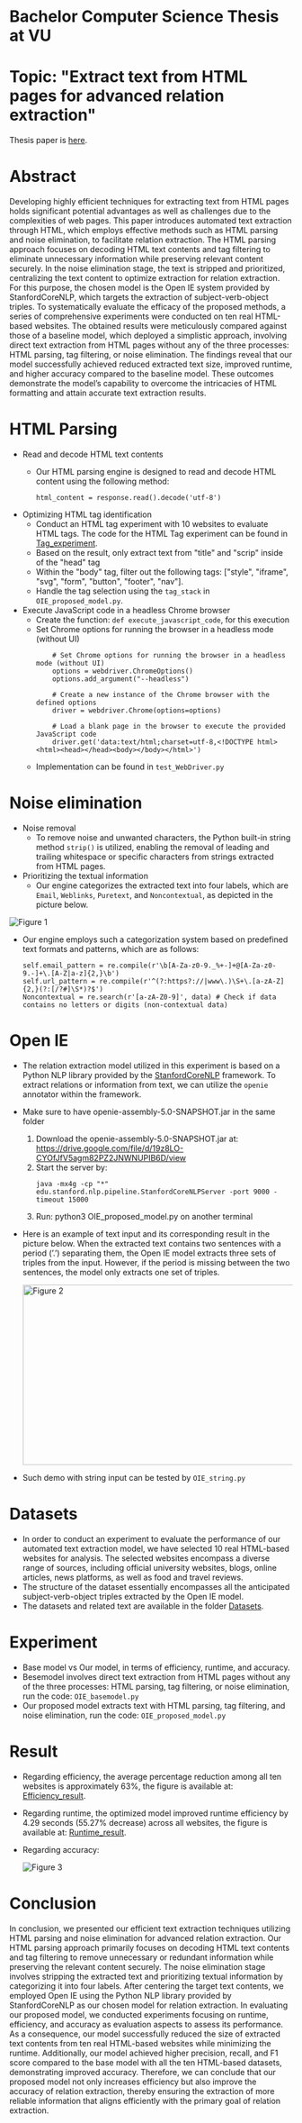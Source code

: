 # Bachelor Computer Science Thesis  at VU 

# Topic: "Extract text from HTML pages for advanced relation extraction"
Thesis paper is [here](./Bsc_thesis.pdf).
# Abstract
Developing highly efficient techniques for extracting text from HTML pages holds significant
potential advantages as well as challenges due to the complexities of web pages.
This paper introduces automated text extraction through HTML, which employs effective
methods such as HTML parsing and noise elimination, to facilitate relation extraction.
The HTML parsing approach focuses on decoding HTML text contents and tag filtering
to eliminate unnecessary information while preserving relevant content securely. In the
noise elimination stage, the text is stripped and prioritized, centralizing the text content
to optimize extraction for relation extraction. For this purpose, the chosen model
is the Open IE system provided by StanfordCoreNLP, which targets the extraction of
subject-verb-object triples. To systematically evaluate the efficacy of the proposed methods,
a series of comprehensive experiments were conducted on ten real HTML-based
websites. The obtained results were meticulously compared against those of a baseline
model, which deployed a simplistic approach, involving direct text extraction from HTML
pages without any of the three processes: HTML parsing, tag filtering, or noise elimination.
The findings reveal that our model successfully achieved reduced extracted text
size, improved runtime, and higher accuracy compared to the baseline model. These
outcomes demonstrate the model’s capability to overcome the intricacies of HTML formatting
and attain accurate text extraction results.
# HTML Parsing
- Read and decode HTML text contents
    - Our HTML parsing engine is designed to read and decode HTML content using the following method:
      
      ```
      html_content = response.read().decode('utf-8')
      ```
- Optimizing HTML tag identification
    - Conduct an HTML tag experiment with 10 websites to evaluate HTML tags. The code for the HTML Tag experiment can be found in [Tag_experiment](./Tag_experiment).
    - Based on the result, only extract text from "title" and "scrip" inside of the "head" tag
    - Within the "body" tag,  filter out the following tags: ["style", "iframe", "svg", "form", "button", "footer", "nav"].
    - Handle the tag selection using the `tag_stack` in `OIE_proposed_model.py`.
- Execute JavaScript code in a headless Chrome browser
    - Create the function: `def execute_javascript_code`, for this execution
    - Set Chrome options for running the browser in a headless mode (without UI)
        ```
            # Set Chrome options for running the browser in a headless mode (without UI)
            options = webdriver.ChromeOptions()
            options.add_argument("--headless")

            # Create a new instance of the Chrome browser with the defined options
            driver = webdriver.Chrome(options=options)

            # Load a blank page in the browser to execute the provided JavaScript code
            driver.get('data:text/html;charset=utf-8,<!DOCTYPE html><html><head></head><body></body></html>')
        ```
    - Implementation can be found in `test_WebDriver.py`
# Noise elimination
- Noise removal
    - To remove noise and unwanted characters, the Python built-in string method `strip()` is utilized, enabling the removal of leading and trailing whitespace or specific characters from strings extracted from HTML pages.
- Prioritizing the textual information
    - Our engine categorizes the extracted text into four labels, which are `Email`, `Weblinks`, `Puretext`, and `Noncontextual`, as depicted in the picture below.

      
![Figure 1](Figures/workflow.png)
-  Our engine employs such a categorization system based on predefined text formats and patterns, which are as follows:
      
      ```
      self.email_pattern = re.compile(r'\b[A-Za-z0-9._%+-]+@[A-Za-z0-9.-]+\.[A-Z|a-z]{2,}\b')
      self.url_pattern = re.compile(r'^(?:https?://|www\.)\S+\.[a-zA-Z]{2,}(?:[/?#]\S*)?$')
      Noncontextual = re.search(r'[a-zA-Z0-9]', data) # Check if data contains no letters or digits (non-contextual data)
      ```

# Open IE
- The relation extraction model utilized in this experiment is based on a Python NLP library
provided by the [StanfordCoreNLP](https://nlp.stanford.edu/software/openie.html) framework. To extract relations or information from text, we can utilize the `openie` annotator within the 
framework. 
- Make sure to have openie-assembly-5.0-SNAPSHOT.jar in the same folder
    1. Download the openie-assembly-5.0-SNAPSHOT.jar at: https://drive.google.com/file/d/19z8LO-CYOfJfV5agm82PZ2JNWNUPIB6D/view
    2. Start the server by:
          ```
          java -mx4g -cp "*" edu.stanford.nlp.pipeline.StanfordCoreNLPServer -port 9000 -timeout 15000
          ``` 
    3. Run: python3 OIE_proposed_model.py on another terminal
- Here is an example of text input and its corresponding result in the picture below. When the extracted text contains two sentences with a period (’.’) separating them, the Open IE model extracts three sets of triples from the input. However, if the period is missing between the two sentences, the model only extracts one set of triples.
  
    <img src="Figures/Open_stanford.png" alt="Figure 2" width="800" height="320">

- Such demo with string input can be tested by `OIE_string.py`
# Datasets
- In order to conduct an experiment to evaluate the performance of our automated text extraction
model, we have selected 10 real HTML-based websites for analysis. The selected websites encompass a diverse range of sources, including official university websites, blogs, online articles, news platforms, as well as food and travel reviews. 
- The structure of the dataset essentially encompasses all the anticipated subject-verb-object triples extracted by the Open IE model.
- The datasets and related text are available in the folder [Datasets](./Datasets).

# Experiment
 - Base model vs Our model, in terms of efficiency, runtime, and accuracy.
 - Besemodel involves direct text extraction from HTML pages without any of the three processes: HTML parsing, tag filtering, or noise elimination, run the code: `OIE_basemodel.py`
 - Our proposed model extracts text with HTML parsing, tag filtering, and noise elimination, run the code: `OIE_proposed_model.py`

 # Result
 - Regarding efficiency, the average percentage reduction among all ten websites is approximately 63%, the figure is available at: [Efficiency_result](./Figures/Efficiency_result.png).
 - Regarding runtime, the optimized model improved runtime efficiency by 4.29 seconds (55.27% decrease) across all websites, the figure is available at: [Runtime_result](./Figures/Runtime_result.png).
 - Regarding accuracy:

    <img src="Figures/Accuracy_result.png" alt="Figure 3">
# Conclusion
In conclusion, we presented our efficient
text extraction techniques utilizing HTML
parsing and noise elimination for advanced
relation extraction. Our HTML parsing
approach primarily focuses on decoding
HTML text contents and tag filtering to
remove unnecessary or redundant information
while preserving the relevant content
securely. The noise elimination stage involves
stripping the extracted text and prioritizing
textual information by categorizing
it into four labels. After centering the target
text contents, we employed Open IE using
the Python NLP library provided by StanfordCoreNLP
as our chosen model for relation
extraction. In evaluating our proposed
model, we conducted experiments focusing
on runtime, efficiency, and accuracy as evaluation
aspects to assess its performance. As
a consequence, our model successfully reduced
the size of extracted text contents
from ten real HTML-based websites while
minimizing the runtime. Additionally, our
model achieved higher precision, recall, and
F1 score compared to the base model with
all the ten HTML-based datasets, demonstrating
improved accuracy. Therefore, we
can conclude that our proposed model not
only increases efficiency but also improve
the accuracy of relation extraction, thereby
ensuring the extraction of more reliable information
that aligns efficiently with the primary
goal of relation extraction.
